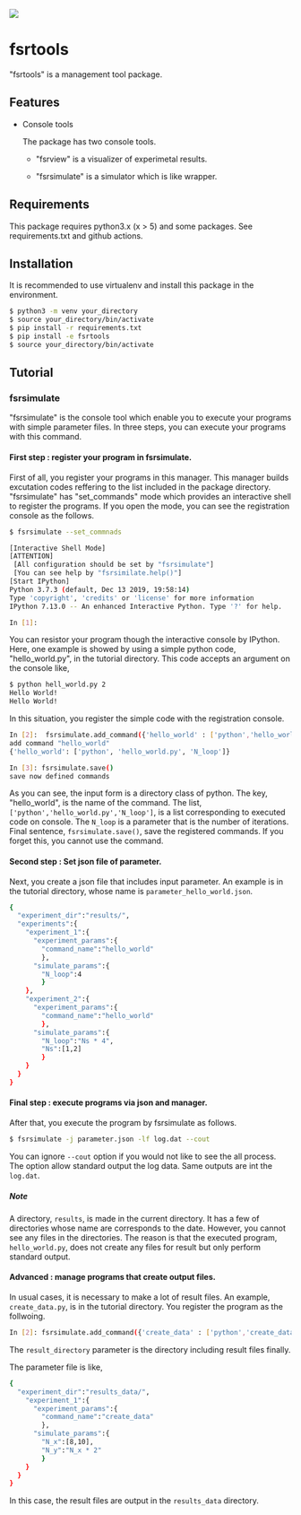 ![](https://github.com/FIshikawa/fsrtools/workflows/Python%20package/badge.svg)

# fsrtools

"fsrtools" is a management tool package.

## Features

- Console tools

    The package has two console tools.

    -  "fsrview" is a visualizer of experimetal results.

    -  "fsrsimulate" is a simulator which is like wrapper.

## Requirements
This package requires python3.x (x > 5) and some packages.
See requirements.txt and github actions.

## Installation
It is recommended to use virtualenv and install this package in the environment.

```bash
$ python3 -m venv your_directory
$ source your_directory/bin/activate
$ pip install -r requirements.txt
$ pip install -e fsrtools
$ source your_directory/bin/activate
```  

## Tutorial 
### fsrsimulate
"fsrsimulate" is the console tool which enable you to execute your programs with simple parameter files.
In three steps, you can execute your programs with this command.

#### First step : register your program in fsrsimulate.
First of all, you register your programs in this manager.
This manager builds excutation codes reffering to the list included in the package directory.
"fsrsimulate" has "set_commands" mode which provides an interactive shell to register the programs.
If you open the mode, you can see the registration console as the follows.
```bash
$ fsrsimulate --set_commnads

[Interactive Shell Mode]
[ATTENTION]
 [All configuration should be set by "fsrsimulate"]
 [You can see help by "fsrsimilate.help()"]
[Start IPython]
Python 3.7.3 (default, Dec 13 2019, 19:58:14) 
Type 'copyright', 'credits' or 'license' for more information
IPython 7.13.0 -- An enhanced Interactive Python. Type '?' for help.

In [1]:  
```  
You can resistor your program though the interactive console by IPython.
Here, one example is showed by using a simple python code, "hello_world.py", in the tutorial directory.
This code accepts an argument on the console like, 
```bash
$ python hell_world.py 2
Hello World!
Hello World!
```
In this situation, you register the simple code with the registration console.
```bash
In [2]:  fsrsimulate.add_command({'hello_world' : ['python','hello_world.py','N_loop']})
add command "hello_world"
{'hello_world': ['python', 'hello_world.py', 'N_loop']}

In [3]: fsrsimulate.save()                                                      
save now defined commands
```
As you can see, the input form is a directory class of python.
The key, "hello_world", is the name of the command.
The list, `['python','hello_world.py','N_loop']`, is a list corresponding to executed code on console.
The `N_loop` is a parameter that is the number of iterations.
Final sentence, `fsrsimulate.save()`, save the registered commands.
If you forget this, you cannot use the command.

#### Second step : Set json file of parameter.
Next, you create a json file that includes input parameter.
An example is in the tutorial directory, whose name is `parameter_hello_world.json`.
```bash
{
  "experiment_dir":"results/",
  "experiments":{
    "experiment_1":{
      "experiment_params":{
        "command_name":"hello_world"
        },
      "simulate_params":{
        "N_loop":4
        }
    },
    "experiment_2":{
      "experiment_params":{
        "command_name":"hello_world"
        },
      "simulate_params":{
        "N_loop":"Ns * 4",
        "Ns":[1,2]
        }
    }
  }
}
```

#### Final step : execute programs via json and manager.
After that, you execute the program by fsrsimulate as follows.
```bash
$ fsrsimulate -j parameter.json -lf log.dat --cout
```
You can ignore `--cout` option if you would not like to see the all process.
The option allow standard output the log data.
Same outputs are int the `log.dat`.

##### Note 
A directory, `results`, is made in the current directory.
It has a few of directories whose name are corresponds to the date.
However, you cannot see any files in the directories.
The reason is that the executed program, `hello_world.py`, does not create any files for result
but only perform standard output.

#### Advanced : manage programs that create output files. 
In usual cases, it is necessary to make a lot of result files.
An example, `create_data.py`, is in the tutorial directory.
You register the program as the follwoing.

```bash 
In [2]: fsrsimulate.add_command({'create_data' : ['python','create_data.py','result_directory','N_x','N_y']})
```
The `result_directory` parameter is the directory including result files finally.

The parameter file is like,

```bash
{
  "experiment_dir":"results_data/",
    "experiment_1":{
      "experiment_params":{
        "command_name":"create_data"
        },
      "simulate_params":{
        "N_x":[8,10],
        "N_y":"N_x * 2"
        }
    }
  }
}
```
In this case, the result files are output in the `results_data` directory.


